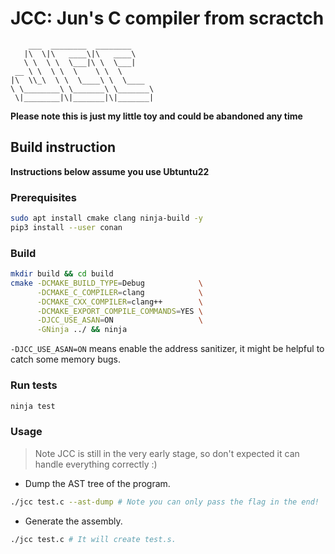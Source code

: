 # JCC: Jun's C compiler from scractch
```
    ___  ________  ________     
   |\  \|\   ____\|\   ____\    
   \ \  \ \  \___|\ \  \___|    
 __ \ \  \ \  \    \ \  \       
|\  \\_\  \ \  \____\ \  \____  
\ \________\ \_______\ \_______\
 \|________|\|_______|\|_______|
```
**Please note this is just my little toy and could be abandoned any time**

## Build instruction

**Instructions below assume you use Ubtuntu22**

### Prerequisites
```bash
sudo apt install cmake clang ninja-build -y
pip3 install --user conan
```
### Build
```bash
mkdir build && cd build
cmake -DCMAKE_BUILD_TYPE=Debug            \
      -DCMAKE_C_COMPILER=clang            \
      -DCMAKE_CXX_COMPILER=clang++        \
      -DCMAKE_EXPORT_COMPILE_COMMANDS=YES \
      -DJCC_USE_ASAN=ON                   \
      -GNinja ../ && ninja
```
`-DJCC_USE_ASAN=ON` means enable the address sanitizer, it might be helpful to catch some memory bugs.
### Run tests
```bash
ninja test
```

### Usage
> Note JCC is still in the very early stage, so don't expected it can handle everything correctly :)

- Dump the AST tree of the program.
```bash
./jcc test.c --ast-dump # Note you can only pass the flag in the end!
```
- Generate the assembly.
```bash
./jcc test.c # It will create test.s.
```
